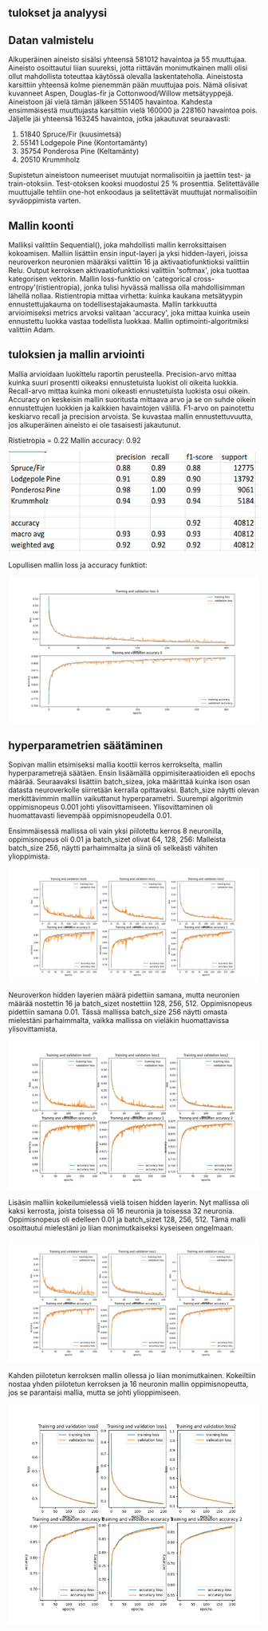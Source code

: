 ## tulokset ja analyysi


## Datan valmistelu
Alkuperäinen aineisto sisälsi yhteensä 581012 havaintoa ja 55 muuttujaa. Aineisto osoittautui liian suureksi, jotta riittävän monimutkainen malli olisi ollut mahdollista toteuttaa käytössä olevalla laskentateholla. Aineistosta karsittiin yhteensä kolme pienemmän pään muuttujaa pois. Nämä olisivat kuvanneet Aspen, Douglas-fir ja Cottonwood/Willow metsätyyppejä. Aineistoon jäi vielä tämän jälkeen 551405 havaintoa. Kahdesta ensimmäisestä muuttujasta karsittiin vielä 160000 ja 228160 havaintoa pois. Jäljelle jäi yhteensä 163245 havaintoa, jotka jakautuvat seuraavasti:

1. 51840 Spruce/Fir (kuusimetsä)
2. 55141 Lodgepole Pine (Kontortamänty)
3. 35754 Ponderosa Pine (Keltamänty)
4. 20510 Krummholz

Supistetun aineistoon numeeriset muutujat normalisoitiin ja jaettiin test- ja train-otoksiin. Test-otoksen kooksi muodostui 25 % prosenttia. Selitettävälle muuttujalle tehtiin one-hot enkoodaus ja selitettävät muuttujat normalisoitiin syväoppimista varten.

## Mallin koonti

Malliksi valittiin Sequential(), joka mahdollisti mallin kerroksittaisen kokoamisen. Malliin lisättiin ensin input-layeri ja yksi hidden-layeri, joissa neuroverkon neuronien määräksi valittiin 16 ja aktivaatiofunktioksi valittiin Relu. Output kerroksen aktivaatiofunktioksi valittiin 'softmax', joka tuottaa kategorisen vektorin. Mallin loss-funktio on 'categorical cross-entropy'(ristientropia), jonka tulisi hyvässä mallissa olla mahdollisimman lähellä nollaa. Ristientropia mittaa virhetta: kuinka kaukana metsätyypin ennustettujakauma on todellisestajakaumasta. Mallin tarkkuutta arvioimiseksi metrics arvoksi valitaan 'accuracy', joka mittaa kuinka usein ennustettu luokka vastaa todellista luokkaa. Mallin optimointi-algoritmiksi valittiin Adam.

## tuloksien ja mallin arviointi

Mallia arvioidaan luokittelu raportin perusteella. Precision-arvo mittaa kuinka suuri prosentti oikeaksi ennustetuista luokist oli oikeita luokkia. Recall-arvo mittaa kuinka moni oikeasti ennustetuista luokista osui oikein. Accuracy on keskeisin mallin suoritusta mittaava arvo ja se on suhde oikein ennustettujen luokkien ja kaikkien havaintojen välillä. F1-arvo on painotettu keskiarvo recall ja precision arvoista. Se kuvastaa mallin ennustettuvuutta, jos alkuperäinen aineisto ei ole tasaisesti jakautunut.

Ristietropia = 0.22
Mallin accuracy: 0.92


![raportti](/kuvat/raportti.png)

Lopullisen mallin loss ja accuracy funktiot:

![lopullinen malli](/kuvat/malli.png)


## hyperparametrien säätäminen

Sopivan mallin etsimiseksi mallia koottii kerros kerrokselta, mallin hyperparametrejä säätäen. Ensin lisäämällä oppimisiteraatioiden eli epochs määrää. Seuraavaksi lisättiin batch_sizea, joka määrittää kuinka ison osan datasta neuroverkolle siirretään kerralla opittavaksi. Batch_size näytti olevan merkittävimmin malliin vaikuttanut hyperparametri. Suurempi algoritmin oppimisnopeus 0.001 johti ylisovittamiseen. Ylisovittaminen oli huomattavasti lievempää oppimisnopeudella 0.01.


Ensimmäisessä mallissa oli vain yksi piilotettu kerros 8 neuronilla, oppimisnopeus oli 0.01 ja batch_sizet olivat 64, 128, 256: Malleista batch_size 256, näytti parhaimmalta ja siinä oli selkeästi vähiten ylioppimista.

![yksi_kerros_node8_batch_size_64_128_252.png](/kuvat/yksi_kerros_node8_batch_size_64_128_252.png)

Neuroverkon hidden layerien määrä pidettiin samana, mutta neuronien määrää nostettin 16 ja batch_sizet nostettiin 128, 256, 512. Oppimisnopeus pidettiin samana 0.01. Tässä mallissa batch_size 256 näytti omasta mielestäni parhaimmalta, vaikka mallissa on vieläkin huomattavissa ylisovittamista.

![yksi_kerros_node16_batch_size_128_256_512.png](/kuvat/yksi_kerros_node16_batch_size_128_256_512.png)

Lisäsin malliin kokeilumielessä vielä toisen hidden layerin. Nyt mallissa oli kaksi kerrosta, joista toisessa oli 16 neuronia ja toisessa 32 neuronia. Oppimisnopeus oli edelleen 0.01 ja batch_sizet 128, 256, 512. Tämä malli osoittautui mielestäni jo liian monimutkaiseksi kyseiseen ongelmaan.

![kaksi_kerros_node_16_ja_32_batch_size_128_256_512.png](/kuvat/kaksi_kerros_node_16_ja_32_batch_size_128_256_512.png)

Kahden piilotetun kerroksen mallin ollessa jo liian monimutkainen. Kokeiltiin nostaa yhden piilotetun kerroksen ja 16 neuronin mallin oppimisnopeutta, jos se parantaisi mallia, mutta se johti ylioppimiseen.

![yksi_kerros_node16_batch_size_128_256_512_lr_0.001.png](/kuvat/yksi_kerros_node16_batch_size_128_256_512_lr_0.001.png)
